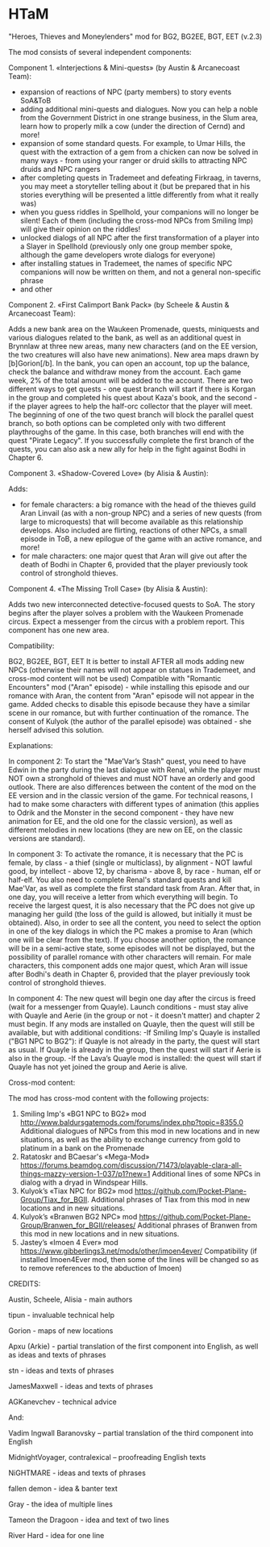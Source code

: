 # HTaM
"Heroes, Thieves and Moneylenders" mod for BG2, BG2EE, BGT, EET (v.2.3)

The mod consists of several independent components:

Component 1. «Interjections & Mini-quests» (by Austin & Arcanecoast Team):

- expansion of reactions of NPC (party members) to story events SoA&ToB
- adding additional mini-quests and dialogues. Now you can help a noble from the Government District in one strange business, in the Slum area, learn how to properly milk a cow (under the direction of Cernd) and more!
- expansion of some standard quests. For example, to Umar Hills, the quest with the extraction of a gem from a chicken can now be solved in many ways - from using your ranger or druid skills to attracting NPC druids and NPC rangers
- after completing quests in Trademeet and defeating Firkraag, in taverns, you may meet a storyteller telling about it (but be prepared that in his stories everything will be presented a little differently from what it really was)
- when you guess riddles in Spellhold, your companions will no longer be silent! Each of them (including the cross-mod NPCs from Smiling Imp) will give their opinion on the riddles!
- unlocked dialogs of all NPC after the first transformation of a player into a Slayer in Spellhold (previously only one group member spoke, although the game developers wrote dialogs for everyone)
- after installing statues in Trademeet, the names of specific NPC companions will now be written on them, and not a general non-specific phrase
- and other

Component 2. «First Calimport Bank Pack» (by Scheele & Austin & Arcanecoast Team):

Adds a new bank area on the Waukeen Promenade, quests, miniquests and various dialogues related to the bank, as well as an additional quest in Brynnlaw at three new areas, many new characters (and on the EE version, the two creatures will also have new animations). New area maps drawn by [b]Gorion[/b].
In the bank, you can open an account, top up the balance, check the balance and withdraw money from the account. Each game week, 2% of the total amount will be added to the account.
There are two different ways to get quests - one quest branch will start if there is Korgan in the group and completed his quest about Kaza's book, and the second - if the player agrees to help the half-orc collector that the player will meet. 
The beginning of one of the two quest branch will block the parallel quest branch, so both options can be completed only with two different playthroughs of the game. 
In this case, both branches will end with the quest "Pirate Legacy".
If you successfully complete the first branch of the quests, you can also ask a new ally for help in the fight against Bodhi in Chapter 6.

Component 3. «Shadow-Covered Love» (by Alisia & Austin):

Adds:
- for female characters: a big romance with the head of the thieves guild Aran Linvail (as with a non-group NPC) and a series of new quests (from large to microquests) that will become available as this relationship develops. Also included are flirting, reactions of other NPCs, a small episode in ToB, a new epilogue of the game with an active romance, and more!
- for male characters: one major quest that Aran will give out after the death of Bodhi in Chapter 6, provided that the player previously took control of stronghold thieves.

Component 4. «The Missing Troll Case» (by Alisia & Austin):

Adds two new interconnected detective-focused quests to SoA. The story begins after the player solves a problem with the Waukeen Promenade circus. Expect a messenger from the circus with a problem report.
This component has one new area.


Compatibility:

BG2, BG2EE, BGT, EET
It is better to install AFTER all mods adding new NPCs (otherwise their names will not appear on statues in Trademeet, and cross-mod content will not be used)
Compatible with "Romantic Encounters" mod ("Aran" episode) - while installing this episode and our romance with Aran, the content from "Aran" episode will not appear in the game. Added checks to disable this episode because they have a similar scene in our romance, but with further continuation of the romance. The consent of Kulyok (the author of the parallel episode) was obtained - she herself advised this solution.

Explanations:

In component 2:
To start the "Mae’Var’s Stash" quest, you need to have Edwin in the party during the last dialogue with Renal, while the player must NOT own a stronghold of thieves and must NOT have an orderly and good outlook.
There are also differences between the content of the mod on the EE version and in the classic version of the game. For technical reasons, I had to make some characters with different types of animation (this applies to Odrik and the Monster in the second component - they have new animation for EE, and the old one for the classic version), as well as different melodies in new locations (they are new on EE, on the classic versions are standard).

In component 3:
To activate the romance, it is necessary that the PC is female, by class - a thief (single or multiclass), by alignment - NOT lawful good, by intellect - above 12, by charisma - above 8, by race - human, elf or half-elf. You also need to complete Renal's standard quests and kill Mae'Var, as well as complete the first standard task from Aran. After that, in one day, you will receive a letter from which everything will begin.
To receive the largest quest, it is also necessary that the PC does not give up managing her guild (the loss of the guild is allowed, but initially it must be obtained).
Also, in order to see all the content, you need to select the option in one of the key dialogs in which the PC makes a promise to Aran (which one will be clear from the text). If you choose another option, the romance will be in a semi-active state, some episodes will not be displayed, but the possibility of parallel romance with other characters will remain.
For male characters, this component adds one major quest, which Aran will issue after Bodhi's death in Chapter 6, provided that the player previously took control of stronghold thieves.

In component 4:
The new quest will begin one day after the circus is freed (wait for a messenger from Quayle). Launch conditions - must stay alive with Quayle and Aerie (in the group or not - it doesn't matter) and chapter 2 must begin.
If any mods are installed on Quayle, then the quest will still be available, but with additional conditions:
-If Smiling Imp's Quayle is installed ("BG1 NPC to BG2"): if Quayle is not already in the party, the quest will start as usual. If Quayle is already in the group, then the quest will start if Aerie is also in the group.
-If the Lava’s Quayle mod is installed: the quest will start if Quayle has not yet joined the group and Aerie is alive.


Cross-mod content:

The mod has cross-mod content with the following projects:
1) Smiling Imp's «BG1 NPC to BG2» mod 
http://www.baldursgatemods.com/forums/index.php?topic=8355.0
Additional dialogues of NPCs from this mod in new locations and in new situations, as well as the ability to exchange currency from gold to platinum in a bank on the Promenade
2) Ratatoskr and BCaesar's «Mega-Mod»
https://forums.beamdog.com/discussion/71473/playable-clara-all-things-mazzy-version-1-037/p1?new=1 
Additional lines of some NPCs in dialog with a dryad in Windspear Hills.
3) Kulyok’s «Tiax NPC for BG2» mod 
https://github.com/Pocket-Plane-Group/Tiax_for_BGII. 
Additional phrases of Tiax from this mod in new locations and in new situations.
4) Kulyok’s «Branwen BG2 NPC» mod 
https://github.com/Pocket-Plane-Group/Branwen_for_BGII/releases/ 
Additional phrases of Branwen from this mod in new locations and in new situations.
5) Jastey’s «Imoen 4 Ever» mod 
https://www.gibberlings3.net/mods/other/imoen4ever/
Compatibility (if installed Imoen4Ever mod, then some of the lines will be changed so as to remove references to the abduction of Imoen)


CREDITS:

Austin, Scheele, Alisia - main authors

tipun - invaluable technical help

Gorion - maps of new locations

Apxu (Arkie) - partial translation of the first component into English, as well as ideas and texts of phrases

stn - ideas and texts of phrases

JamesMaxwell - ideas and texts of phrases

AGKanevchev - technical advice

And:

Vadim Ingwall Baranovsky – partial translation of the third component into English

MidnightVoyager, contralexical – proofreading English texts

NiGHTMARE - ideas and texts of phrases

fallen demon - idea & banter text

Gray - the idea of multiple lines

Tameon the Dragoon - idea and text of two lines

River Hard - idea for one line
